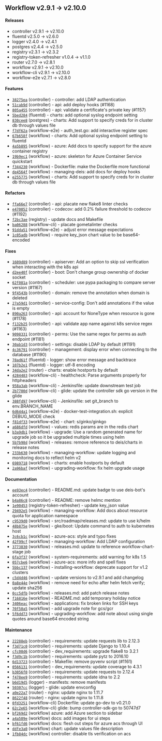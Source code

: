 ## Workflow v2.9.1 -> v2.10.0

#### Releases

- controller v2.9.1 -> v2.10.0
- fluentd v2.5.0 -> v2.6.0
- logger v2.4.0 -> v2.4.1
- postgres v2.4.4 -> v2.5.0
- registry v2.3.1 -> v2.3.2
- registry-token-refresher v1.0.4 -> v1.1.0
- router v2.7.0 -> v2.8.1
- workflow v2.9.1 -> v2.10.0
- workflow-cli v2.9.1 -> v2.10.0
- workflow-e2e v2.7.1 -> v2.8.0

#### Features

- [`38275ea`](https://github.com/deiscc/controller/commit/38275ea3d20a5e40413d8e0fbfbb09d8fb0184a2) (controller) - controller: add LDAP authentication
- [`51cab9d`](https://github.com/deiscc/controller/commit/51cab9dacab73054247f37830ca6ea06608ac02d) (controller) - api: add deploy hooks (#1168)
- [`805a455`](https://github.com/deiscc/controller/commit/805a455520c034c829b144d9dd0b793730443183) (controller) - api: validate a certificate's private key (#1157)
- [`5bed284`](https://github.com/deiscc/fluentd/commit/5bed284d6835376675f79d15279a6b2100766cc7) (fluentd) - charts: add optional syslog endpoint setting
- [`830cee8`](https://github.com/deiscc/postgres/commit/830cee802e45542f1ccb1ed0f5f50d49bc3e5410) (postgres) - charts: Add support to specify creds for in cluster db through values file
- [`f7df62a`](https://github.com/deiscc/workflow-e2e/commit/f7df62a34e90cef38cabee02f78162f591a3fd5b) (workflow-e2e) - auth_test.go: add interactive register spec
- [`67b658f`](https://github.com/deiscc/workflow/commit/67b658f692c65e274b486e7f3e91705bd1204921) (workflow) - charts: Add optional syslog endpoint setting to fluentd
- [`4a5b895`](https://github.com/deiscc/workflow/commit/4a5b8951aff85cbf1cbb923360a4fcb96fdab826) (workflow) - azure: Add docs to specify support for the azure container registry
- [`19b9ec1`](https://github.com/deiscc/workflow/commit/19b9ec1d96287e3c8d341dcc1a79a6850b6dc973) (workflow) - azure: skeleton for Azure Container Service quickstart
- [`f344230`](https://github.com/deiscc/workflow/commit/f344230b2490d50fa3fd07028a5bc7c8011d1359) (workflow) - Dockerfile: make the Dockerfile more functional
- [`de4564f`](https://github.com/deiscc/workflow/commit/de4564fd7417112fcd7e3bed29043cd45fcd7bc4) (workflow) - managing-deis: add docs for deploy hooks
- [`e255775`](https://github.com/deiscc/workflow/commit/e2557755b4badd0e6b1a36c7a6c450987540d376) (workflow) - charts: Add support to specify creds for in cluster db through values file

#### Refactors

- [`ffa66e7`](https://github.com/deiscc/controller/commit/ffa66e7c62a58c5edf804b232e92c0748c30404f) (controller) - api: placate new flake8 linter checks
- [`e470052`](https://github.com/deiscc/controller/commit/e470052be7d9ee61628ce1e79d77ddb30f3a7257) (controller) - codecov: add 0.2% failure threshold to codecov (#1192)
- [`f2bc3ae`](https://github.com/deiscc/registry/commit/f2bc3aefc6a3b43f414bbd131956abf171ffd9bd) (registry) - update docs and Makefile
- [`ba06288`](https://github.com/deiscc/workflow-cli/commit/ba06288d035df826c988a40db96ef036e173d41d) (workflow-cli) - placate gometalinter checks
- [`91dda51`](https://github.com/deiscc/workflow-e2e/commit/91dda5188daacb22bcb54fb54db3935bf737f1fd) (workflow-e2e) - adjust error message expectations
- [`1c05adb`](https://github.com/deiscc/workflow/commit/1c05adb0118f3db4e2548f2d250c5cb29bd22848) (workflow) - require key_json chart value to be base64-encoded

#### Fixes

- [`1609d89`](https://github.com/deiscc/controller/commit/1609d897fb16dc3e376905fd7f49638d3db575c9) (controller) - apiserver: Add an option to skip ssl verification when interacting with the k8s api
- [`d2ee40f`](https://github.com/deiscc/controller/commit/d2ee40f40d3c663af5956228f6d26f8966cd4466) (controller) - boot: Don't change group ownership of docker socket
- [`62f081a`](https://github.com/deiscc/controller/commit/62f081a7e56eb6f06230d6612b5203d183016b1e) (controller) - scheduler: use pypa packaging to compare server version (#1167)
- [`9f4543b`](https://github.com/deiscc/controller/commit/9f4543b6ca79475156a51f8c6dd14006dc71db59) (controller) - domain: remove the annotation when domain is deleted
- [`27a59d1`](https://github.com/deiscc/controller/commit/27a59d11446d182e7749647e70b1baaa7103bb8a) (controller) - service-config: Don't add annotations if the value is empty
- [`890a263`](https://github.com/deiscc/controller/commit/890a26318802fedf1ce82c42ad2401af57671af4) (controller) - api: account for NoneType when resource is gone (#1178)
- [`f132b25`](https://github.com/deiscc/controller/commit/f132b2524028ed324cc38cdd45920b76883135e4) (controller) - api: validate app name against k8s service regex (#1163)
- [`9098331`](https://github.com/deiscc/controller/commit/9098331900f1dda36ba4f858b4bbbc1719933979) (controller) - perms: Use the same regex for perms as auth endpoint (#1181)
- [`30ab1d3`](https://github.com/deiscc/controller/commit/30ab1d3b338374277d1ccc6324ceb4738e9af6c6) (controller) - settings: disable LDAP by default (#1191)
- [`4c36791`](https://github.com/deiscc/controller/commit/4c36791fe0829b48b7aeebe422f05e46d4e06df3) (controller) - management: display error when connecting to the database (#1190)
- [`78ad61f`](https://github.com/deiscc/fluentd/commit/78ad61f7bd22450e820d6c34b56c31cd07d76c31) (fluentd) - logger: show error message and backtrace
- [`107b2e1`](https://github.com/deiscc/fluentd/commit/107b2e14558be4c64e75f4debd153b921cff709f) (fluentd) - logger: utf-8 encoding
- [`34da2e2`](https://github.com/deiscc/router/commit/34da2e281dcead217b11adfc56904c1fe3efac85) (router) - charts: enable hostports by default
- [`4284483`](https://github.com/deiscc/workflow-cli/commit/4284483d69056333bff010d74093e259ff0442ac) (workflow-cli) - healthcheck: Parse arguments properly for httpheaders
- [`958a3ab`](https://github.com/deiscc/workflow-cli/commit/958a3ab6bdfaf191f173d35ead96b08d698b4cf8) (workflow-cli) - Jenkinsfile: update downstream test job
- [`2b7700d`](https://github.com/deiscc/workflow-cli/commit/2b7700dbe93aac847d827c2c19f4b8cdfc49ddff) (workflow-cli) - glide: update the controller sdk go version in the glide
- [`388fd97`](https://github.com/deiscc/workflow-cli/commit/388fd9772ba9aa7fc7b7fe83f56fabb6e8ed1843) (workflow-cli) - Jenkinsfile: set git_branch to env.BRANCH_NAME
- [`6d644a1`](https://github.com/deiscc/workflow-e2e/commit/6d644a120fa819c746c6bd832039a04c8ed3badd) (workflow-e2e) - docker-test-integration.sh: explicit DEBUG_MODE check
- [`f81df33`](https://github.com/deiscc/workflow-e2e/commit/f81df33de3570907a90bc3538235fb8f6faf9f38) (workflow-e2e) - chart: s/ginko/ginkgo
- [`a686dfd`](https://github.com/deiscc/workflow/commit/a686dfd32141edb90dcd32ca07536c55b21bc6ba) (workflow) - values: redis params are in the redis chart
- [`b3a9db1`](https://github.com/deiscc/workflow/commit/b3a9db14c41caae331d53ef5dd553d856ccbb271) (workflow) - upgrade: Use a random generated name for upgrade job so it be upgraded multiple times using helm
- [`5b7b98d`](https://github.com/deiscc/workflow/commit/5b7b98ddb85fa621fd7ab1c852907991a2f3faa5) (workflow) - releases: remove reference to deis/charts in release notes
- [`233b630`](https://github.com/deiscc/workflow/commit/233b630cb4b3e6f658c3d7b530ca67434e6baaed) (workflow) - managing-workflow: update logging and monitoring docs to reflect helm v2
- [`6989718`](https://github.com/deiscc/workflow/commit/698971858c98ea25b3bf17ee8e932f1df47004dc) (workflow) - charts: enable hostports by default
- [`2a96baf`](https://github.com/deiscc/workflow/commit/2a96bafeaf2507d368c3785fea5ce5054a6af840) (workflow) - upgrading-workflow: fix helm upgrade usage

#### Documentation

- [`ee93ec4`](https://github.com/deiscc/controller/commit/ee93ec49c5e93f0a7237b0ffa717ffc2aca8487d) (controller) - README.md: update badge to use deis-bot's account
- [`b4a86c8`](https://github.com/deiscc/controller/commit/b4a86c84d3a0ef8e5008758bd2552e46d75b18e8) (controller) - README: remove helmc mention
- [`1e90453`](https://github.com/deiscc/registry-token-refresher/commit/1e904537f96b01ae2f9adfa37909478e1138abcf) (registry-token-refresher) - update key_json value
- [`29492e5`](https://github.com/deiscc/workflow/commit/29492e5336ea956175e225051ea604bcffaaaffa) (workflow) - managing-workflow: Add docs about resource quota for application namespace
- [`c9539d0`](https://github.com/deiscc/workflow/commit/c9539d0a23c80ee76150bdb14384b32652dd6bb2) (workflow) - src/roadmap/releases.md: update to use k/helm
- [`48b875e`](https://github.com/deiscc/workflow/commit/48b875e0bdef8f008e4dd09f18e58a43bce4be19) (workflow) - gke/boot: Update command to auth to kubernetes host
- [`3c6cb1c`](https://github.com/deiscc/workflow/commit/3c6cb1c3fe44a950d64204e2c3604f546d15f230) (workflow) - azure-acs: style and typo fixes
- [`42f99cf`](https://github.com/deiscc/workflow/commit/42f99cf1c8b54fa49ed52eee69ab9d9fc976b718) (workflow) - managing-workflow: Add LDAP configuration
- [`3773830`](https://github.com/deiscc/workflow/commit/377383088735dda38d48bc959a6e3b2edaed7760) (workflow) - releases.md: update to reference workflow-chart-stage job
- [`6fa3f37`](https://github.com/deiscc/workflow/commit/6fa3f375d289ec120d3fe4601e73316777aeae85) (workflow) - system-requirements: add warning for k8s 1.5
- [`057cbe6`](https://github.com/deiscc/workflow/commit/057cbe60924f0a3407ab174082be538d7cc9aecb) (workflow) - azure-acs: more info and spell fixes
- [`5bbc137`](https://github.com/deiscc/workflow/commit/5bbc1372c950a98ce0b7709e85e620f5f78453ed) (workflow) - installing-workflow: deprecate support for v1.2 clusters
- [`c5d4d46`](https://github.com/deiscc/workflow/commit/c5d4d46d909fddffa921b4a0bd4bab03f48d44fe) (workflow) - update versions to v2.9.1 and add changelog
- [`0a8e44e`](https://github.com/deiscc/workflow/commit/0a8e44e46245acd08513e768593075c144cd0007) (workflow) - remove need for echo after helm fetch verify; update sha256
- [`0cc5dfb`](https://github.com/deiscc/workflow/commit/0cc5dfb584d43bba9691939abfd9b5e4608a32eb) (workflow) - releases.md: add patch release notes
- [`f16816e`](https://github.com/deiscc/workflow/commit/f16816ec9e4d55b9a0307ef549bc1ff596063b6c) (workflow) - README.md: add temporary holiday notice
- [`3406eac`](https://github.com/deiscc/workflow/commit/3406eaccbd1b1164405a37fd0913577734842ee5) (workflow) - applications: fix broken links for SSH keys
- [`70f50a5`](https://github.com/deiscc/workflow/commit/70f50a58de214285e01288244de2109d00d41079) (workflow) - add upgrade note for gcs/gcr
- [`5f6dd73`](https://github.com/deiscc/workflow/commit/5f6dd73770b11deee5c1a2cf15fcb9573bcc2ff1) (workflow) - upgrading-workflow: add note about using single quotes around base64 encoded string

#### Maintenance

- [`22288eb`](https://github.com/deiscc/controller/commit/22288eb1f861975beb319fbf2365c765569705fa) (controller) - requirements: update requests lib to 2.12.3
- [`f3d71c0`](https://github.com/deiscc/controller/commit/f3d71c0bc9bbadbf86585d3218053758f9fbf313) (controller) - requirements: update Django to 1.10.4
- [`cfc08d6`](https://github.com/deiscc/controller/commit/cfc08d6b1d25b2bfbd78bb040ccd169d97161aae) (controller) - dev_requirements: upgrade flake8 to 3.2.1
- [`f3d9c1b`](https://github.com/deiscc/controller/commit/f3d9c1b05cc0b6ff22f726fb17795b2f728b4431) (controller) - requirements: update pytz to 2016.10
- [`6d13723`](https://github.com/deiscc/controller/commit/6d1372394bb3cf648444c0e0173e0e63e5e25984) (controller) - Makefile: remove pyvenv script (#1161)
- [`0566131`](https://github.com/deiscc/controller/commit/05661317fc185b0a6c647a6766588ab7ee959470) (controller) - dev_requirements: update coverage to 4.3.1
- [`b3056f0`](https://github.com/deiscc/controller/commit/b3056f0478f8a76c17e85472aa0a3e9fd45d93bb) (controller) - requirements: update requests to 2.12.4
- [`f478ee9`](https://github.com/deiscc/controller/commit/f478ee981d8136c607b71e6ed318c0d3c1d97530) (controller) - requirements: update idna to 2.2
- [`b6d19d5`](https://github.com/deiscc/logger/commit/b6d19d5a0f64297691a6c054c3fafb84c9455fec) (logger) - manifests: remove manifests
- [`50307cc`](https://github.com/deiscc/logger/commit/50307cc40d644f8d7566b6cd0b80d440873774b7) (logger) - glide: update envconfig
- [`a0e22a7`](https://github.com/deiscc/router/commit/a0e22a7a25af62fa8b757147d0b798802390342c) (router) - nginx: update nginx to 1.11.7
- [`8622f48`](https://github.com/deiscc/router/commit/8622f486b2bf396513962e2a9fe20147db3ea71c) (router) - nginx: update nginx to 1.11.8
- [`0fd3251`](https://github.com/deiscc/workflow-cli/commit/0fd325103d1c797ca623523fd2149fb3a8fc7d3d) (workflow-cli) Dockerfile: update go-dev to v0.21.0
- [`62c2e65`](https://github.com/deiscc/workflow-cli/commit/62c2e657581adf4be0ced87afa9c74184362f3fd) (workflow-cli) glide: bump controller-sdk-go to 50747d7
- [`bf269d2`](https://github.com/deiscc/workflow/commit/bf269d2abc65b2d537f792029f490deedc8e3077) (workflow) azure: add Azure section to sidebar
- [`a4a589e`](https://github.com/deiscc/workflow/commit/a4a589e64cbff86e8c8d446edca82c92b3cb27c2) (workflow) docs: add images for ui steps
- [`bf61fd6`](https://github.com/deiscc/workflow/commit/bf61fd662604c47b6ed1c9f308976dec6b78a429) (workflow) docs: flesh out steps for azure acs through UI
- [`ddfe3a0`](https://github.com/deiscc/workflow/commit/ddfe3a0de06b0976f74353e65bf861237d4d0145) (workflow) chart: update values file description
- [`1fb84dc`](https://github.com/deiscc/workflow/commit/1fb84dc4a95737ceb9e7f4f1ced22aaac84fc298) (workflow) controller: disable tls verification on acs
